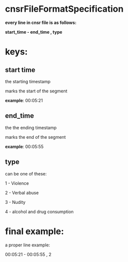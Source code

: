 # cnsrFileFormatSpecification
**every line in cnsr file is as follows:**

**start_time - end_time , type**

# keys:
start time 
-
the starting timestamp

marks the start of the segment

**example**: 00:05:21

end_time 
-
the  the ending timestamp

marks the end of the segment

**example**: 00:05:55

type
-
can be one of these:

1 - Violence

2 - Verbal abuse

3 - Nudity

4 - alcohol and drug consumption

# final example:
a proper line example: 

00:05:21 - 00:05:55 , 2

